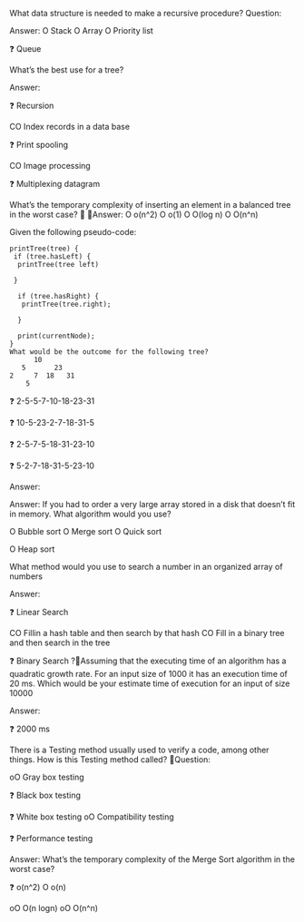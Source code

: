 What data structure is needed to make a recursive procedure? Question:

Answer: O Stack O Array O Priority list

❓ Queue

What’s the best use for a tree?

Answer:

❓ Recursion

CO Index records in a data base

❓ Print spooling

CO Image processing

❓ Multiplexing datagram

What’s the temporary complexity of inserting an element in a balanced tree in the worst case?  Answer: O o(n^2) O o(1) O O(log n) O O(n^n)

Given the following pseudo-code:

    printTree(tree) {
     if (tree.hasLeft) {
      printTree(tree left)

     }

      if (tree.hasRight) {
       printTree(tree.right);

      }

      print(currentNode);
    }
    What would be the outcome for the following tree?
          10
       5       23
    2     7  18   31
        5

❓ 2-5-5-7-10-18-23-31

❓ 10-5-23-2-7-18-31-5

❓ 2-5-7-5-18-31-23-10

❓ 5-2-7-18-31-5-23-10

Answer:

Answer: If you had to order a very large array stored in a disk that doesn’t fit in memory. What algorithm would you use?

O Bubble sort O Merge sort O Quick sort

O Heap sort

What method would you use to search a number in an organized array of numbers

Answer:

❓ Linear Search

CO Fillin a hash table and then search by that hash CO Fill in a binary tree and then search in the tree

❓ Binary Search ?Assuming that the executing time of an algorithm has a quadratic growth rate. For an input size of 1000 it has an execution time of 20 ms. Which would be your estimate time of execution for an input of size 10000

Answer:

❓ 2000 ms

There is a Testing method usually used to verify a code, among other things. How is this Testing method called? Question:

oO Gray box testing

❓ Black box testing

❓ White box testing oO Compatibility testing

❓ Performance testing

Answer: What’s the temporary complexity of the Merge Sort algorithm in the worst case?

❓ o(n^2) O o(n)

oO O(n logn) oO O(n^n)
